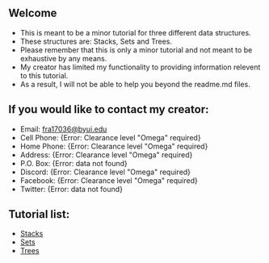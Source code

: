 ## Welcome
* This is meant to be a minor tutorial for three different data structures.
* These structures are: Stacks, Sets and Trees.
* Please remember that this is only a minor tutorial and not meant to be exhaustive by any means.
* My creator has limited my functionality to providing information relevent to this tutorial.
* As a result, I will not be able to help you beyond the readme.md files.
## If you would like to contact my creator:
* Email: fra17036@byui.edu
* Cell Phone: {Error: Clearance level "Omega" required}
* Home Phone: {Error: Clearance level "Omega" required}
* Address: {Error: Clearance level "Omega" required}
* P.O. Box: {Error: data not found}
* Discord: {Error: Clearance level "Omega" required}
* Facebook: {Error: Clearance level "Omega" required}
* Twitter: {Error: data not found}

## Tutorial list:
* [Stacks](1-stack.md)
* [Sets](1-stack.md)
* [Trees](3-tree.md)